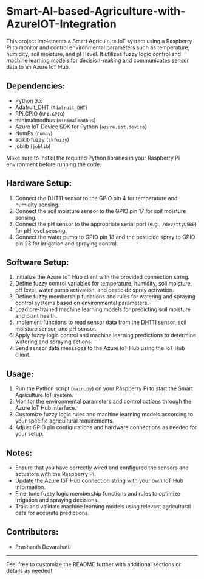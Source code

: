 # Smart-AI-based-Agriculture-with-AzureIOT-Integration

This project implements a Smart Agriculture IoT system using a Raspberry Pi to monitor and control environmental parameters such as temperature, humidity, soil moisture, and pH level. It utilizes fuzzy logic control and machine learning models for decision-making and communicates sensor data to an Azure IoT Hub.

## Dependencies:

- Python 3.x
- Adafruit_DHT (`Adafruit_DHT`)
- RPi.GPIO (`RPi.GPIO`)
- minimalmodbus (`minimalmodbus`)
- Azure IoT Device SDK for Python (`azure.iot.device`)
- NumPy (`numpy`)
- scikit-fuzzy (`skfuzzy`)
- joblib (`joblib`)

Make sure to install the required Python libraries in your Raspberry Pi environment before running the code.

## Hardware Setup:

1. Connect the DHT11 sensor to the GPIO pin 4 for temperature and humidity sensing.
2. Connect the soil moisture sensor to the GPIO pin 17 for soil moisture sensing.
3. Connect the pH sensor to the appropriate serial port (e.g., `/dev/ttyUSB0`) for pH level sensing.
4. Connect the water pump to GPIO pin 18 and the pesticide spray to GPIO pin 23 for irrigation and spraying control.

## Software Setup:

1. Initialize the Azure IoT Hub client with the provided connection string.
2. Define fuzzy control variables for temperature, humidity, soil moisture, pH level, water pump activation, and pesticide spray activation.
3. Define fuzzy membership functions and rules for watering and spraying control systems based on environmental parameters.
4. Load pre-trained machine learning models for predicting soil moisture and plant health.
5. Implement functions to read sensor data from the DHT11 sensor, soil moisture sensor, and pH sensor.
6. Apply fuzzy logic control and machine learning predictions to determine watering and spraying actions.
7. Send sensor data messages to the Azure IoT Hub using the IoT Hub client.

## Usage:

1. Run the Python script (`main.py`) on your Raspberry Pi to start the Smart Agriculture IoT system.
2. Monitor the environmental parameters and control actions through the Azure IoT Hub interface.
3. Customize fuzzy logic rules and machine learning models according to your specific agricultural requirements.
4. Adjust GPIO pin configurations and hardware connections as needed for your setup.

## Notes:

- Ensure that you have correctly wired and configured the sensors and actuators with the Raspberry Pi.
- Update the Azure IoT Hub connection string with your own IoT Hub information.
- Fine-tune fuzzy logic membership functions and rules to optimize irrigation and spraying decisions.
- Train and validate machine learning models using relevant agricultural data for accurate predictions.

## Contributors:

- Prashanth Devarahatti
---
Feel free to customize the README further with additional sections or details as needed!
